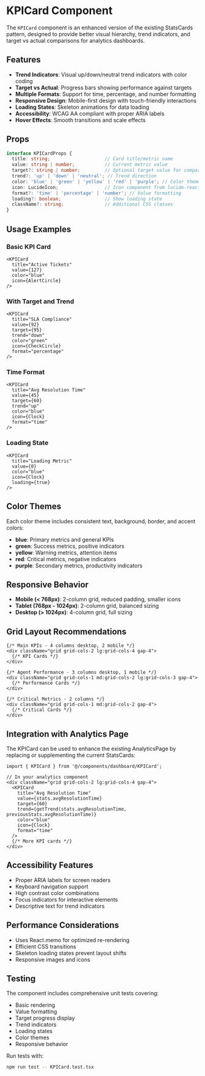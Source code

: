 # KPICard Component

The `KPICard` component is an enhanced version of the existing StatsCards pattern, designed to provide better visual hierarchy, trend indicators, and target vs actual comparisons for analytics dashboards.

## Features

- **Trend Indicators**: Visual up/down/neutral trend indicators with color coding
- **Target vs Actual**: Progress bars showing performance against targets
- **Multiple Formats**: Support for time, percentage, and number formatting
- **Responsive Design**: Mobile-first design with touch-friendly interactions
- **Loading States**: Skeleton animations for data loading
- **Accessibility**: WCAG AA compliant with proper ARIA labels
- **Hover Effects**: Smooth transitions and scale effects

## Props

```typescript
interface KPICardProps {
  title: string;                    // Card title/metric name
  value: string | number;           // Current metric value
  target?: string | number;         // Optional target value for comparison
  trend?: 'up' | 'down' | 'neutral'; // Trend direction
  color: 'blue' | 'green' | 'yellow' | 'red' | 'purple'; // Color theme
  icon: LucideIcon;                 // Icon component from lucide-react
  format?: 'time' | 'percentage' | 'number'; // Value formatting
  loading?: boolean;                // Show loading state
  className?: string;               // Additional CSS classes
}
```

## Usage Examples

### Basic KPI Card
```tsx
<KPICard
  title="Active Tickets"
  value={127}
  color="blue"
  icon={AlertCircle}
/>
```

### With Target and Trend
```tsx
<KPICard
  title="SLA Compliance"
  value={92}
  target={95}
  trend="down"
  color="green"
  icon={CheckCircle}
  format="percentage"
/>
```

### Time Format
```tsx
<KPICard
  title="Avg Resolution Time"
  value={45}
  target={60}
  trend="up"
  color="blue"
  icon={Clock}
  format="time"
/>
```

### Loading State
```tsx
<KPICard
  title="Loading Metric"
  value={0}
  color="blue"
  icon={Clock}
  loading={true}
/>
```

## Color Themes

Each color theme includes consistent text, background, border, and accent colors:

- **blue**: Primary metrics and general KPIs
- **green**: Success metrics, positive indicators
- **yellow**: Warning metrics, attention items
- **red**: Critical metrics, negative indicators
- **purple**: Secondary metrics, productivity indicators

## Responsive Behavior

- **Mobile (< 768px)**: 2-column grid, reduced padding, smaller icons
- **Tablet (768px - 1024px)**: 2-column grid, balanced sizing
- **Desktop (> 1024px)**: 4-column grid, full sizing

## Grid Layout Recommendations

```tsx
{/* Main KPIs - 4 columns desktop, 2 mobile */}
<div className="grid grid-cols-2 lg:grid-cols-4 gap-4">
  {/* KPI Cards */}
</div>

{/* Agent Performance - 3 columns desktop, 1 mobile */}
<div className="grid grid-cols-1 md:grid-cols-2 lg:grid-cols-3 gap-4">
  {/* Performance Cards */}
</div>

{/* Critical Metrics - 2 columns */}
<div className="grid grid-cols-1 md:grid-cols-2 gap-4">
  {/* Critical Cards */}
</div>
```

## Integration with Analytics Page

The KPICard can be used to enhance the existing AnalyticsPage by replacing or supplementing the current StatsCards:

```tsx
import { KPICard } from '@/components/dashboard/KPICard';

// In your analytics component
<div className="grid grid-cols-2 lg:grid-cols-4 gap-4">
  <KPICard
    title="Avg Resolution Time"
    value={stats.avgResolutionTime}
    target={60}
    trend={getTrend(stats.avgResolutionTime, previousStats.avgResolutionTime)}
    color="blue"
    icon={Clock}
    format="time"
  />
  {/* More KPI cards */}
</div>
```

## Accessibility Features

- Proper ARIA labels for screen readers
- Keyboard navigation support
- High contrast color combinations
- Focus indicators for interactive elements
- Descriptive text for trend indicators

## Performance Considerations

- Uses React.memo for optimized re-rendering
- Efficient CSS transitions
- Skeleton loading states prevent layout shifts
- Responsive images and icons

## Testing

The component includes comprehensive unit tests covering:
- Basic rendering
- Value formatting
- Target progress display
- Trend indicators
- Loading states
- Color themes
- Responsive behavior

Run tests with:
```bash
npm run test -- KPICard.test.tsx
```